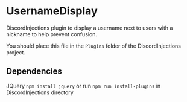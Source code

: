 # UsernameDisplay
DiscordInjections plugin to display a username next to users with a nickname to help prevent confusion.

You should place this file in the `Plugins` folder of the DiscordInjections project.

## Dependencies
JQuery `npm install jquery` or run `npm run install-plugins` in DiscordInjections directory
